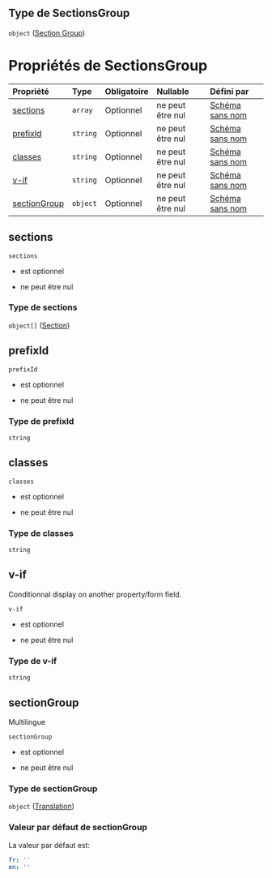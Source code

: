 ## Type de SectionsGroup

`object` ([Section Group](frw-definitions-section-group.md))

# Propriétés de SectionsGroup

| Propriété                     | Type     | Obligatoire | Nullable         | Défini par                                                                                                                                                  |
| :---------------------------- | :------- | :---------- | :--------------- | :---------------------------------------------------------------------------------------------------------------------------------------------------------- |
| [sections](#sections)         | `array`  | Optionnel   | ne peut être nul | [Schéma sans nom](frw-definitions-section-group-properties-sections.md "https://example.com/schemas/custom#/definitions/SectionsGroup/properties/sections") |
| [prefixId](#prefixid)         | `string` | Optionnel   | ne peut être nul | [Schéma sans nom](frw-definitions-section-group-properties-prefixid.md "https://example.com/schemas/custom#/definitions/SectionsGroup/properties/prefixId") |
| [classes](#classes)           | `string` | Optionnel   | ne peut être nul | [Schéma sans nom](frw-definitions-section-group-properties-classes.md "https://example.com/schemas/custom#/definitions/SectionsGroup/properties/classes")   |
| [v-if](#v-if)                 | `string` | Optionnel   | ne peut être nul | [Schéma sans nom](frw-definitions-section-group-properties-v-if.md "https://example.com/schemas/custom#/definitions/SectionsGroup/properties/v-if")         |
| [sectionGroup](#sectiongroup) | `object` | Optionnel   | ne peut être nul | [Schéma sans nom](frw-definitions-translation.md "https://example.com/schemas/custom#/definitions/SectionsGroup/properties/sectionGroup")                   |

## sections



`sections`

*   est optionnel

*   ne peut être nul

### Type de sections

`object[]` ([Section](frw-definitions-section.md))

## prefixId



`prefixId`

*   est optionnel

*   ne peut être nul

### Type de prefixId

`string`

## classes



`classes`

*   est optionnel

*   ne peut être nul

### Type de classes

`string`

## v-if

Conditionnal display on another property/form field.

`v-if`

*   est optionnel

*   ne peut être nul

### Type de v-if

`string`

## sectionGroup

Multilingue

`sectionGroup`

*   est optionnel

*   ne peut être nul

### Type de sectionGroup

`object` ([Translation](frw-definitions-translation.md))

### Valeur par défaut de sectionGroup

La valeur par défaut est:

```yaml
fr: ''
en: ''

```
